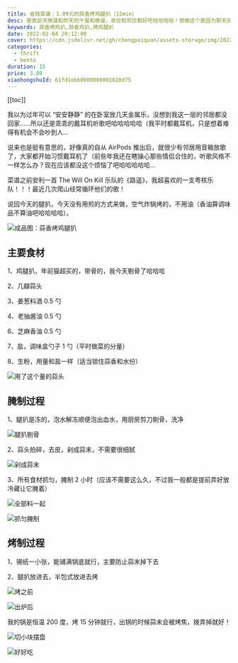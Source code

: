 ```yaml
---
title: 省钱菜谱：3.09元的蒜香烤鸡腿扒（15min）
desc: 是我前天晚餐和昨天的午餐和晚餐，蒸饺和煎饺都好吃哈哈哈哈！想做这个是因为那天买的芋头太大个了，剩下的感觉要吃好久，干脆包成饺子！也是潮汕这边比较常见的小吃用料，这个做法是沿袭了我家那边的芋粿、芋丝球（芋丸）、芋丝糕等小吃的做法，做了一点调整。
keywords: 蒜香烤鸡扒,蒜香鸡扒,烤鸡腿扒
date: 2022-02-04 20:12:00
cover: https://cdn.jsdelivr.net/gh/chengpeiquan/assets-storage/img/2022/02/20220204215537.jpg
categories:
  - thrift
  - bento
duration: 15
price: 3.09
xiaohongshuId: 61fd1ebb0000000001028d75
---
```


[[toc]]

我以为过年可以 “安安静静” 的在卧室放几天金属乐，没想到我这一层的邻居都没回家……所以还是乖乖的戴耳机听歌吧哈哈哈哈哈（我平时都戴耳机，只是想着难得有机会不会吵到人…

说来也是挺有意思的，好像真的自从 AirPods 推出后，就很少有邻居用音箱放歌了，大家都开始习惯戴耳机了（前些年我还在瞎操心那些情侣合住的，听歌风格不一样怎么办？现在应该都没这个烦恼了吧哈哈哈哈哈…

菜谱之前安利一首 The Will On Kill 乐队的《路遥》，我超喜欢的一支粤核乐队！！！最近几次爬山经常循环他们的歌！

说回今天的腿扒，今天没有用煎的方式来做，空气炸锅烤的，不用油（香油算调味品不算油吧哈哈哈哈）。

![成品图：蒜香烤鸡腿扒](https://cdn.jsdelivr.net/gh/chengpeiquan/assets-storage/img/2022/02/20220204215359.jpg)

## 主要食材

1、鸡腿扒，年前猫超买的，带骨的，我今天剔骨了哈哈哈

2、几瓣蒜头

3、姜葱料酒 0.5 勺

4、老抽酱油 0.5 勺

6、芝麻香油 0.5 勺

7、盐，调味盒勺子 1 勺（平时做菜的分量）

8、生粉，用量和盐一样（适当锁住蒜香和水份）

![用了这个量的蒜头](https://cdn.jsdelivr.net/gh/chengpeiquan/assets-storage/img/2022/02/20220204215353.jpg)

## 腌制过程

1、腿扒是冻的，泡水解冻顺便泡出血水，用厨房剪刀剔骨，洗净

![腿扒剔骨](https://cdn.jsdelivr.net/gh/chengpeiquan/assets-storage/img/2022/02/20220204215352.jpg)

2、蒜头拍碎，去皮，剁成蒜末，不需要很细腻

![剁成蒜末](https://cdn.jsdelivr.net/gh/chengpeiquan/assets-storage/img/2022/02/20220204215354.jpg)

3、所有食材抓匀，腌制 2 小时（应该不需要这么久，不过我一般都是提前弄好放冷藏让它腌着）

![全部料一起](https://cdn.jsdelivr.net/gh/chengpeiquan/assets-storage/img/2022/02/20220204215355.jpg)

![抓匀腌制](https://cdn.jsdelivr.net/gh/chengpeiquan/assets-storage/img/2022/02/20220204215356.jpg)

## 烤制过程

1、锡纸一小张，能铺满锅底就行，主要防止蒜末掉下去

2、腿扒放进去，半包式放进去烤

![烤之前](https://cdn.jsdelivr.net/gh/chengpeiquan/assets-storage/img/2022/02/20220204215357.jpg)

![出炉后](https://cdn.jsdelivr.net/gh/chengpeiquan/assets-storage/img/2022/02/20220204215358.jpg)

我的锅是恒温 200 度，烤 15 分钟就行，出锅的时候蒜末会被烤焦，拨弄掉就好！

![切小块摆盘](https://cdn.jsdelivr.net/gh/chengpeiquan/assets-storage/img/2022/02/20220204215400.jpg)

![好好吃](https://cdn.jsdelivr.net/gh/chengpeiquan/assets-storage/img/2022/02/20220204215401.jpg)
